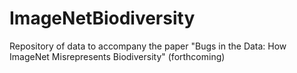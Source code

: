# ImageNetBiodiversity
Repository of data to accompany the paper "Bugs in the Data: How ImageNet Misrepresents Biodiversity" (forthcoming)
